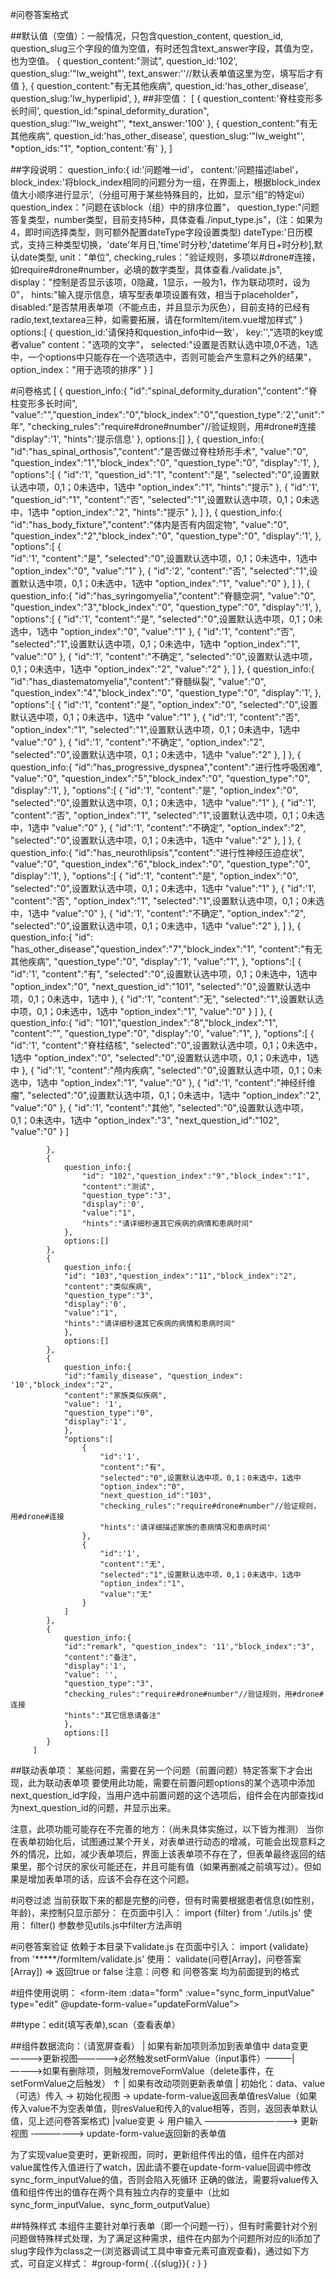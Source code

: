 #问卷答案格式

##默认值（空值）：一般情况，只包含question_content, question_id, question_slug三个字段的值为空值，有时还包含text_answer字段，其值为空，也为空值。
{
	question_content:"测试",
	question_id:'102',
	question_slug:'"lw_weight"',
	text_answer:''//默认表单值这里为空，填写后才有值
},
{
	question_content:"有无其他疾病",
	question_id:'has_other_disease',
	question_slug:'lw_hyperlipid',
},
##非空值：
 [
	{
		question_content:'脊柱变形多长时间',
		question_id:"spinal_deformity_duration",
		question_slug:'"lw_weight"',
		*text_answer:'100'
	},
	{
		question_content:"有无其他疾病",
		question_id:'has_other_disease',
		question_slug:'"lw_weight"',
		*option_ids:"1",
		*option_content:'有'
	},
]

##字段说明：
question_info:{
	id:'问题唯一id'，
	content:'问题描述label'，
	block_index:'将block_index相同的问题分为一组，在界面上，根据block_index值大小顺序进行显示',（分组可用于某些特殊目的，比如，显示“组”的特定ui）
	question_index："问题在该block（组）中的排序位置"，
	question_type:"问题答复类型，number类型，目前支持5种，具体查看./input_type.js"，(注：如果为4，即时间选择类型，则可额外配置dateType字段设置类型)
	dateType:'日历模式，支持三种类型切换，'date'年月日,'time'时分秒,'datetime'年月日+时分秒],默认date类型,
	unit："单位",
	checking_rules："验证规则，多项以#drone#连接，如require#drone#number，必填的数字类型，具体查看./validate.js",
	display："控制是否显示该项，0隐藏，1显示，一般为1，作为联动项时，设为0"，
	hints:"输入提示信息，填写型表单项设置有效，相当于placeholder"，
	disabled:"是否禁用表单项（不能点击，并且显示为灰色），目前支持的已经有radio,text,textarea三种，如需要拓展，请在formItem/item.vue增加样式"
}
options:[
	{
		question_id:'请保持和question_info中id一致'，
		key:'',"选项的key或者value"
		content："选项的文字"，
		selected:"设置是否默认选中项,0不选，1选中，一个options中只能存在一个选项选中，否则可能会产生意料之外的结果"，
		option_index："用于选项的排序"
	}
]

#问卷格式
  [
 			{
 				question_info:{
 					"id":"spinal_deformity_duration","content":"脊柱变形多长时间", "value":"","question_index":"0","block_index":"0","question_type":'2',"unit":"年",
 					"checking_rules":"require#drone#number"//验证规则，用#drone#连接
 					"display":'1',
 					"hints":'提示信息'
 				},
 				options:[]
 			},
 			{
 				question_info:{
 					"id":"has_spinal_orthosis","content":"是否做过脊柱矫形手术", "value":"0", "question_index":"1","block_index":"0",
 					"question_type":"0",
 					"display":'1',
 				},
 				"options":[
 					{
 						"id":'1',
 					 	"question_id":"1",
 						"content":"是",
 						"selected":"0",设置默认选中项，0,1；0未选中，1选中
 					    "option_index":"1",
 					    "hints":"提示"
 					},
 					{
 						"id":'1',
 					 	"question_id":"1",
 						"content":"否",
 						"selected":"1",设置默认选中项，0,1；0未选中，1选中
 					    "option_index":"2",
 					    "hints":"提示"
 					},
 				]
 			},
 			{
 				question_info:{
 					"id":"has_body_fixture","content":"体内是否有内固定物", "value":"0", "question_index":"2","block_index":"0",
 					"question_type":"0",
 					"display":'1',
 				},
 				"options":[
 					{	
 						"id":'1',
 						"content":"是",
 						"selected":"0",设置默认选中项，0,1；0未选中，1选中
 						"option_index":"0",
 						"value":"1"
 					},
 					{
 						"id":'2',
 						"content":"否",
 						"selected":"1",设置默认选中项，0,1；0未选中，1选中
 						"option_index":"1",
 						"value":"0"
 					},
 				]
 			},
 			{
 				question_info:{
 					"id":"has_syringomyelia","content":"脊髓空洞", "value":"0", "question_index":"3","block_index":"0",
 					"question_type":"0",
 					"display":'1',
 				},
 				"options":[
 					{
 						"id":'1',
 						"content":"是",
 						"selected":"0",设置默认选中项，0,1；0未选中，1选中
 						"option_index":"0",
 						"value":"1"
 					},
 					{
 						"id":'1',
 						"content":"否",
 						"selected":"1",设置默认选中项，0,1；0未选中，1选中
 						"option_index":"1",
 						"value":"0"
 					},
 					{
 						"id":'1',
 						"content":"不确定",
 						"selected":"0",设置默认选中项，0,1；0未选中，1选中
 						"option_index":"2",
 						"value":"2"
 					},
 				]
 			},
 			{
 				question_info:{
 					"id":"has_diastematomyelia","content":"脊髓纵裂", "value":"0", "question_index":"4","block_index":"0",
 					"question_type":"0",
 					"display":'1',
 				},
 				"options":[
 					{
 						"id":'1',
 						"content":"是",
 						"option_index":"0",
 						"selected":"0",设置默认选中项，0,1；0未选中，1选中
 						"value":"1"
 					},
 					{
 						"id":'1',
 						"content":"否",
 						"option_index":"1",
 						"selected":"1",设置默认选中项，0,1；0未选中，1选中
 						"value":"0"
 					},
 					{
 						"id":'1',
 						"content":"不确定",
 						"option_index":"2",
 						"selected":"0",设置默认选中项，0,1；0未选中，1选中
 						"value":"2"
 					},
 				]
 			},
 			{
 				question_info:{
 					"id":"has_progressive_dyspnea","content":"进行性呼吸困难", "value":"0", "question_index":"5","block_index":"0",
 					"question_type":"0",
 					"display":'1',
 				},
 				"options":[
 					{
 						"id":'1',
 						"content":"是",
 						"option_index":"0",
 						"selected":"0",设置默认选中项，0,1；0未选中，1选中
 						"value":"1"
 					},
 					{
 						"id":'1',
 						"content":"否",
 						"option_index":"1",
 						"selected":"1",设置默认选中项，0,1；0未选中，1选中
 						"value":"0"
 					},
 					{
 						"id":'1',
 						"content":"不确定",
 						"option_index":"2",
 						"selected":"0",设置默认选中项，0,1；0未选中，1选中
 						"value":"2"
 					},
 				]
 			},
 			{
 				question_info:{
 					"id":"has_neurothlipsis","content":"进行性神经压迫症状", "value":"0", "question_index":"6","block_index":"0",
 					"question_type":"0",
 					"display":'1',
 				},
 				"options":[
 					{
 						"id":'1',
 						"content":"是",
 						"option_index":"0",
 						"selected":"0",设置默认选中项，0,1；0未选中，1选中
 						"value":"1"
 					},
 					{
 						"id":'1',
 						"content":"否",
 						"option_index":"1",
 						"selected":"1",设置默认选中项，0,1；0未选中，1选中
 						"value":"0"
 					},
 					{
 						"id":'1',
 						"content":"不确定",
 						"option_index":"2",
 						"selected":"0",设置默认选中项，0,1；0未选中，1选中
 						"value":"2"
 					},
 				]
 			},
 			{
 				question_info:{
 					"id": "has_other_disease","question_index":"7","block_index":"1",
 					"content":"有无其他疾病",
 					"question_type":"0",
 					"display":'1',
 					"value":"1",
 				},
 				"options":[
 					{
 						"id":'1',
 						"content":"有",
 						"selected":"0",设置默认选中项，0,1；0未选中，1选中
 						"option_index":"0",
 						"next_question_id":"101",
 						"selected":"0",设置默认选中项，0,1；0未选中，1选中
 					},
 					{
 						"id":'1',
 						"content":"无",
 						"selected":"1",设置默认选中项，0,1；0未选中，1选中
 						"option_index":"1",
 						"value":"0"
 					}
 				]
 			},
 			{
 				question_info:{
 					"id": "101","question_index":"8","block_index":"1",
 					"content":"",
 					"question_type":"0",
 					"display":'0',
 					"value":"1",
 				},
 				"options":[
 					{
 						"id":'1',
 						"content":"脊柱结核",
 						"selected":"0",设置默认选中项，0,1；0未选中，1选中
 						"option_index":"0",
 						"selected":"0",设置默认选中项，0,1；0未选中，1选中
 					},
 					{
 						"id":'1',
 						"content":"颅内疾病",
 						"selected":"0",设置默认选中项，0,1；0未选中，1选中
 						"option_index":"1",
 						"value":"0"
 					},
 					{
 						"id":'1',
 						"content":"神经纤维瘤",
 						"selected":"0",设置默认选中项，0,1；0未选中，1选中
 						"option_index":"2",
 						"value":"0"
 					},
 					{
 						"id":'1',
 						"content":"其他",
 						"selected":"0",设置默认选中项，0,1；0未选中，1选中
 						"option_index":"3",
 						"next_question_id":"102",
 						"value":"0"
 					}
 				]
				
 			},
 			{
 				question_info:{
 					"id": "102","question_index":"9","block_index":"1",
 					"content":"测试",
 					"question_type":"3",
 					"display":'0',
 					"value":"1",
 					"hints":"请详细秒速其它疾病的病情和患病时间"
 				},
 				options:[]
 			},
 			{
 				question_info:{
 				"id": "103","question_index":"11","block_index":"2",
 				"content":"类似疾病",
 				"question_type":"3",
 				"display":'0',
 				"value":"1",
 				"hints":"请详细秒速其它疾病的病情和患病时间"
 				},
 				options:[]
 			},
 			{
 				question_info:{
 				"id":"family_disease", "question_index": '10',"block_index":"2",
 				"content":"家族类似疾病",
 				"value": '1',
 				"question_type":"0",
 				"display":'1',
 				},
 				"options":[
 					{
 						"id":'1',
 						"content":"有",
 						"selected":"0",设置默认选中项，0,1；0未选中，1选中
 						"option_index":"0",
 						"next_question_id":"103",
 						"checking_rules":"require#drone#number"//验证规则，用#drone#连接
 						"hints":'请详细描述家族的患病情况和患病时间'
 					},
 					{
 						"id":'1',
 						"content":"无",
 						"selected":"1",设置默认选中项，0,1；0未选中，1选中
 						"option_index":"1",
 						"value":"无"
 					}
 				]
 			},
 			{
 				question_info:{
 				"id":"remark", "question_index": '11',"block_index":"3",
 				"content":"备注",
 				"display":'1',
 				"value": '',
 				"question_type":"3",
 				"checking_rules":"require#drone#number"//验证规则，用#drone#连接
 				"hints":"其它信息请备注"
 				},
 				options:[]
 			}
 		 ]

##联动表单项：
某些问题，需要在另一个问题（前置问题）特定答案下才会出现，此为联动表单项
要使用此功能，需要在前置问题options的某个选项中添加next_question_id字段，当用户选中前置问题的这个选项后，组件会在内部查找id为next_question_id的问题，并显示出来。

注意，此项功能可能存在不完善的地方：（尚未具体实施过，以下皆为推测）
当你在表单初始化后，试图通过某个开关，对表单进行动态的增减，可能会出现意料之外的情况，比如，减少表单项后，界面上该表单项不存在了，但表单最终返回的结果里，那个讨厌的家伙可能还在，并且可能有值（如果再删减之前填写过）。但如果是增加表单项的话，应该不会存在这个问题。

#问卷过滤
当前获取下来的都是完整的问卷，但有时需要根据患者信息(如性别，年龄)，来控制只显示部分：
在页面中引入：
import {filter} from './utils.js'
使用：
	filter() 参数参见utils.js中filter方法声明

#问卷答案验证
依赖于本目录下validate.js
在页面中引入：
	import {validate} from '*****/formItem/validate.js'
使用：
	validate(问卷[Array]，问卷答案[Array])  => 返回true or false
注意：问卷 和 问卷答案 均为前面提到的格式


#组件使用说明：
<form-item :data="form" :value="sync_form_inputValue" type="edit" @update-form-value="updateFormValue"></form-item>

##type：edit(填写表单),scan（查看表单）

##组件数据流向：（请宽屏查看）
							  			  			  			   |	如果有新加项则添加到表单值中
	  data变更————>更新视图—————>必然触发setFormValue（input事件）———|								————>如果有删除项，则触发removeFormValue（delete事件，在setFormValue之后触发）
		↑									      			  	   |	如果有改动项则更新表单值
		|
初始化：data、value（可选）传入 -> 初始化视图 ->  update-form-value返回表单值resValue（如果传入value不为空表单值，则resValue和传入的value相等，否则，返回表单默认值，见上述问卷答案格式)
				|value变更
				↓
 用户输入   ———————————> 更新视图 -——————>  update-form-value返回新的表单值
			
为了实现value变更时，更新视图，同时，更新组件传出的值，组件在内部对value属性传入值进行了watch，因此请不要在update-form-value回调中修改sync_form_inputValue的值，否则会陷入死循环
正确的做法，需要将value传入值和组件传出的值存在两个具有独立内存的变量中（比如sync_form_inputValue、sync_form_outputValue）

##特殊样式
本组件主要针对单行表单（即一个问题一行），但有时需要针对个别问题做特殊样式处理，为了满足这种需求，组件在内部为个问题所对应的li添加了slug字段作为class之一(浏览器调试工具中审查元素可直观查看)，通过如下方式，可自定义样式：
#group-form{
	.{{slug}}{
		***:***
	} 
}